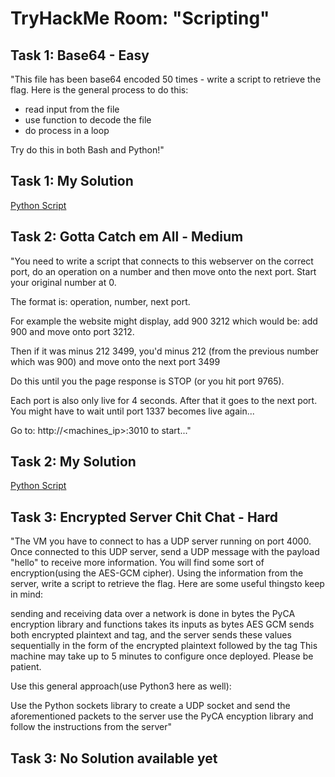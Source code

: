 # TryHackMe Room: "Scripting"  

## Task 1: Base64 - Easy  

"This file has been base64 encoded 50 times - write a script to retrieve the flag. Here is the general process to do this:

- read input from the file
- use function to decode the file
- do process in a loop

Try do this in both Bash and Python!"  

## Task 1: My Solution  
[Python Script](https://github.com/CheeseC4k3/TryHackMe-Scripting/blob/main/thmbase.py)  

## Task 2: Gotta Catch em All - Medium

"You need to write a script that connects to this webserver on the correct port, do an operation on a number and then move onto the next port. Start your original number at 0.

The format is: operation, number, next port.

For example the website might display, add 900 3212 which would be: add 900 and move onto port 3212.

Then if it was minus 212 3499, you'd minus 212 (from the previous number which was 900) and move onto the next port 3499

Do this until you the page response is STOP (or you hit port 9765).

Each port is also only live for 4 seconds. After that it goes to the next port. You might have to wait until port 1337 becomes live again...

Go to: http://<machines_ip>:3010 to start..."  


## Task 2: My Solution  
[Python Script](https://github.com/CheeseC4k3/TryHackMe-Scripting/blob/main/thmsocket.py)  

## Task 3: Encrypted Server Chit Chat - Hard
"The VM you have to connect to has a UDP server running on port 4000. Once connected to this UDP server, send a UDP message with the payload "hello" to receive more information. You will find some sort of encryption(using the AES-GCM cipher). Using the information from the server, write a script to retrieve the flag. Here are some useful thingsto keep in mind:

sending and receiving data over a network is done in bytes
the PyCA encryption library and functions takes its inputs as bytes
AES GCM sends both encrypted plaintext and tag, and the server sends these values sequentially in the form of the encrypted plaintext followed by the tag
This machine may take up to 5 minutes to configure once deployed. Please be patient. 

Use this general approach(use Python3 here as well):

Use the Python sockets library to create a UDP socket and send the aforementioned packets to the server
use the PyCA encyption library and follow the instructions from the server"  

## Task 3: No Solution available yet  